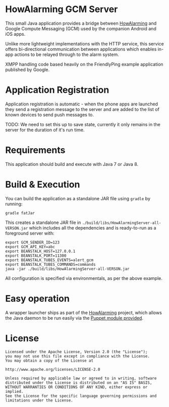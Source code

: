 # HowAlarming GCM Server

This small Java application provides a bridge between
[HowAlarming](https://github.com/jethrocarr/howalarming) and Google Compute
Messaging (GCM) used by the companion Android and iOS apps.

Unlike more lightweight implementations with the HTTP service, this service
offers bi-directional communication between applications which enables in-app
actions to be relayed through to the alarm system.

XMPP handling code based heavily on the FriendlyPing example application
published by Google.


# Application Registration

Application registration is automatic - when the phone apps are launched they
send a registration message to the server and are added to the list of known
devices to send push messages to.

TODO: We need to set this up to save state, currently it only remains in the
server for the duration of it's run time.


# Requirements

This application should build and execute with Java 7 or Java 8.


# Build & Execution

You can build the application as a standalone JAR file using `gradle` by
running:

    gradle fatJar

This creates a standalone JAR file in `./build/libs/HowAlarmingServer-all-VERSON.jar`
which includes all the dependencies and is ready-to-run as a foreground server
with:

    export GCM_SENDER_ID=123
    export GCM_API_KEY=abc
    export BEANSTALK_HOST=127.0.0.1
    export BEANSTALK_PORT=11300
    export BEANSTALK_TUBES_EVENTS=alert_gcm
    export BEANSTALK_TUBES_COMMANDS=commands
    java -jar ./build/libs/HowAlarmingServer-all-VERSON.jar

All configuration is specified via environmentals, as per the above example.


# Easy operation

A wrapper launcher ships as part of the [HowAlarming](https://github.com/jethrocarr/howalarming)
project, which allows the Java daemon to be run easily via the [Puppet module provided](https://github.com/jethrocarr/puppet-howalarming).


# License

    Licensed under the Apache License, Version 2.0 (the "License");
    you may not use this file except in compliance with the License.
    You may obtain a copy of the License at
    
    http://www.apache.org/licenses/LICENSE-2.0
    
    Unless required by applicable law or agreed to in writing, software
    distributed under the License is distributed on an "AS IS" BASIS,
    WITHOUT WARRANTIES OR CONDITIONS OF ANY KIND, either express or implied.
    See the License for the specific language governing permissions and
    limitations under the License.


